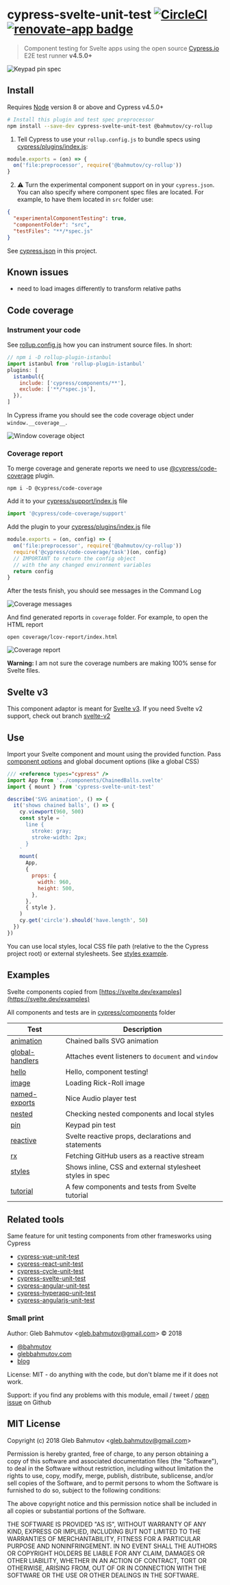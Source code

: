 # cypress-svelte-unit-test [![CircleCI](https://circleci.com/gh/bahmutov/cypress-svelte-unit-test/tree/master.svg?style=svg)](https://circleci.com/gh/bahmutov/cypress-svelte-unit-test/tree/master) [![renovate-app badge][renovate-badge]][renovate-app]

> Component testing for Svelte apps using the open source [Cypress.io](https://www.cypress.io/) E2E test runner **v4.5.0+**

![Keypad pin spec](images/pin.gif)

## Install

Requires [Node](https://nodejs.org/en/) version 8 or above and Cypress v4.5.0+

```sh
# Install this plugin and test spec preprocessor
npm install --save-dev cypress-svelte-unit-test @bahmutov/cy-rollup
```

1. Tell Cypress to use your `rollup.config.js` to bundle specs using [cypress/plugins/index.js](cypress/plugins/index.js):

```js
module.exports = (on) => {
  on('file:preprocessor', require('@bahmutov/cy-rollup'))
}
```

2. ⚠️ Turn the experimental component support on in your `cypress.json`. You can also specify where component spec files are located. For example, to have them located in `src` folder use:

```json
{
  "experimentalComponentTesting": true,
  "componentFolder": "src",
  "testFiles": "**/*spec.js"
}
```

See [cypress.json](cypress.json) in this project.

## Known issues

- need to load images differently to transform relative paths

## Code coverage

### Instrument your code

See [rollup.config.js](rollup.config.js) how you can instrument source files. In short:

```js
// npm i -D rollup-plugin-istanbul
import istanbul from 'rollup-plugin-istanbul'
plugins: [
  istanbul({
    include: ['cypress/components/**'],
    exclude: ['**/*spec.js'],
  }),
]
```

In Cypress iframe you should see the code coverage object under `window.__coverage__`.

![Window coverage object](images/window-coverage.png)

### Coverage report

To merge coverage and generate reports we need to use [@cypress/code-coverage](https://github.com/cypress-io/code-coverage) plugin.

```shell
npm i -D @cypress/code-coverage
```

Add it to your [cypress/support/index.js](cypress/support/index.js) file

```js
import '@cypress/code-coverage/support'
```

Add the plugin to your [cypress/plugins/index.js](cypress/plugins/index.js) file

```js
module.exports = (on, config) => {
  on('file:preprocessor', require('@bahmutov/cy-rollup'))
  require('@cypress/code-coverage/task')(on, config)
  // IMPORTANT to return the config object
  // with the any changed environment variables
  return config
}
```

After the tests finish, you should see messages in the Command Log

![Coverage messages](images/coverage-messages.png)

And find generated reports in `coverage` folder. For example, to open the HTML report

```shell
open coverage/lcov-report/index.html
```

![Coverage report](images/coverage-report.png)

**Warning:** I am not sure the coverage numbers are making 100% sense for Svelte files.

## Svelte v3

This component adaptor is meant for [Svelte v3](https://svelte.dev/blog/svelte-3-rethinking-reactivity). If you need Svelte v2 support, check out branch [svelte-v2](https://github.com/bahmutov/cypress-svelte-unit-test/tree/svelte-v2)

## Use

Import your Svelte component and mount using the provided function. Pass [component options](https://svelte.dev/docs#Creating_a_component) and global document options (like a global CSS)

```js
/// <reference types="cypress" />
import App from '../components/ChainedBalls.svelte'
import { mount } from 'cypress-svelte-unit-test'

describe('SVG animation', () => {
  it('shows chained balls', () => {
    cy.viewport(960, 500)
    const style = `
      line {
        stroke: gray;
        stroke-width: 2px;
      }
    `
    mount(
      App,
      {
        props: {
          width: 960,
          height: 500,
        },
      },
      { style },
    )
    cy.get('circle').should('have.length', 50)
  })
})
```

You can use local styles, local CSS file path (relative to the the Cypress project root) or external stylesheets. See [styles example](cypress/components/styles).

## Examples

Svelte components copied from [https://svelte.dev/examples](https://svelte.dev/examples)

All components and tests are in [cypress/components](cypress/components) folder

<!-- prettier-ignore-start -->
Test | Description
--- | ---
[animation](cypress/components/animation) | Chained balls SVG animation
[global-handlers](cypress/components/global-handlers) | Attaches event listeners to `document` and `window`
[hello](cypress/components/hello) | Hello, component testing!
[image](cypress/components/image) | Loading Rick-Roll image
[named-exports](cypress/components/named-exports) | Nice Audio player test
[nested](cypress/components/nested) | Checking nested components and local styles
[pin](cypress/components/pin) | Keypad pin test
[reactive](cypress/components/reactive) | Svelte reactive props, declarations and statements
[rx](cypress/components/rx) | Fetching GitHub users as a reactive stream
[styles](cypress/components/styles) | Shows inline, CSS and external stylesheet styles in spec
[tutorial](cypress/components/tutorial) | A few components and tests from Svelte tutorial
<!-- prettier-ignore-end -->

## Related tools

Same feature for unit testing components from other framesworks using Cypress

- [cypress-vue-unit-test](https://github.com/bahmutov/cypress-vue-unit-test)
- [cypress-react-unit-test](https://github.com/bahmutov/cypress-react-unit-test)
- [cypress-cycle-unit-test](https://github.com/bahmutov/cypress-cycle-unit-test)
- [cypress-svelte-unit-test](https://github.com/bahmutov/cypress-svelte-unit-test)
- [cypress-angular-unit-test](https://github.com/bahmutov/cypress-angular-unit-test)
- [cypress-hyperapp-unit-test](https://github.com/bahmutov/cypress-hyperapp-unit-test)
- [cypress-angularjs-unit-test](https://github.com/bahmutov/cypress-angularjs-unit-test)

### Small print

Author: Gleb Bahmutov &lt;gleb.bahmutov@gmail.com&gt; &copy; 2018

- [@bahmutov](https://twitter.com/bahmutov)
- [glebbahmutov.com](https://glebbahmutov.com)
- [blog](https://glebbahmutov.com/blog)

License: MIT - do anything with the code, but don't blame me if it does not work.

Support: if you find any problems with this module, email / tweet /
[open issue](https://github.com/bahmutov/cypress-svelte-unit-test/issues) on Github

## MIT License

Copyright (c) 2018 Gleb Bahmutov &lt;gleb.bahmutov@gmail.com&gt;

Permission is hereby granted, free of charge, to any person
obtaining a copy of this software and associated documentation
files (the "Software"), to deal in the Software without
restriction, including without limitation the rights to use,
copy, modify, merge, publish, distribute, sublicense, and/or sell
copies of the Software, and to permit persons to whom the
Software is furnished to do so, subject to the following
conditions:

The above copyright notice and this permission notice shall be
included in all copies or substantial portions of the Software.

THE SOFTWARE IS PROVIDED "AS IS", WITHOUT WARRANTY OF ANY KIND,
EXPRESS OR IMPLIED, INCLUDING BUT NOT LIMITED TO THE WARRANTIES
OF MERCHANTABILITY, FITNESS FOR A PARTICULAR PURPOSE AND
NONINFRINGEMENT. IN NO EVENT SHALL THE AUTHORS OR COPYRIGHT
HOLDERS BE LIABLE FOR ANY CLAIM, DAMAGES OR OTHER LIABILITY,
WHETHER IN AN ACTION OF CONTRACT, TORT OR OTHERWISE, ARISING
FROM, OUT OF OR IN CONNECTION WITH THE SOFTWARE OR THE USE OR
OTHER DEALINGS IN THE SOFTWARE.

[ci-image]: https://travis-ci.org/bahmutov/cypress-svelte-unit-test.svg?branch=master
[ci-url]: https://travis-ci.org/bahmutov/cypress-svelte-unit-test
[renovate-badge]: https://img.shields.io/badge/renovate-app-blue.svg
[renovate-app]: https://renovateapp.com/
